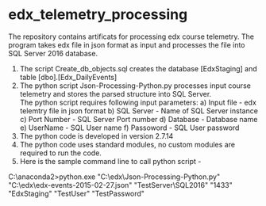 # edx_telemetry_processing
The repository contains artificats for processing edx course telemetry. The program takes edx file in json format as input and processes the file into SQL Server 2016 database.

1) The script Create_db_objects.sql creates the database [EdxStaging] and table [dbo].[Edx_DailyEvents]
2) The python script Json-Processing-Python.py processes input course telemetry and stores the parsed structure into SQL Server.  
   The python script requires following input parameters:
   a) Input file - edx telemtry file in json format 
   b) SQL Server - Name of SQL Server instance 
   c) Port Number - SQL Server Port number 
   d) Database - Database name 
   e) UserName - SQL User name 
   f) Passoword - SQL User password 
3) The python code is developed in version 2.7.14
4) The python code uses standard modules, no custom modules are required to run the code.
5) Here is the sample command line to call python script -

C:\anaconda2>python.exe "C:\edx\Json-Processing-Python.py" "C:\edx\edx-events-2015-02-27.json" "TestServer\SQL2016" "1433" "EdxStaging" "TestUser" "TestPassword"
   
